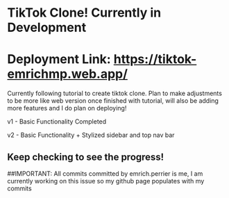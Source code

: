 # TikTok Clone! Currently in Development

# Deployment Link: https://tiktok-emrichmp.web.app/

Currently following tutorial to create tiktok clone. Plan to make adjustments to be more like web version once finished with tutorial, will also be adding more features and I do plan on deploying!

v1 - Basic Functionality Completed

v2 - Basic Functionality + Stylized sidebar and top nav bar

## Keep checking to see the progress!

##IMPORTANT: All commits committed by emrich.perrier is me, I am currently working on this issue so my github page populates with my commits
